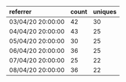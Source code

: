 | referrer          | count | uniques |
| :---------------- | :---- | :------ |
| 03/04/20 20:00:00 | 42    | 30      |
| 04/04/20 20:00:00 | 43    | 25      |
| 05/04/20 20:00:00 | 30    | 25      |
| 06/04/20 20:00:00 | 36    | 25      |
| 07/04/20 20:00:00 | 25    | 22      |
| 08/04/20 20:00:00 | 36    | 22      |